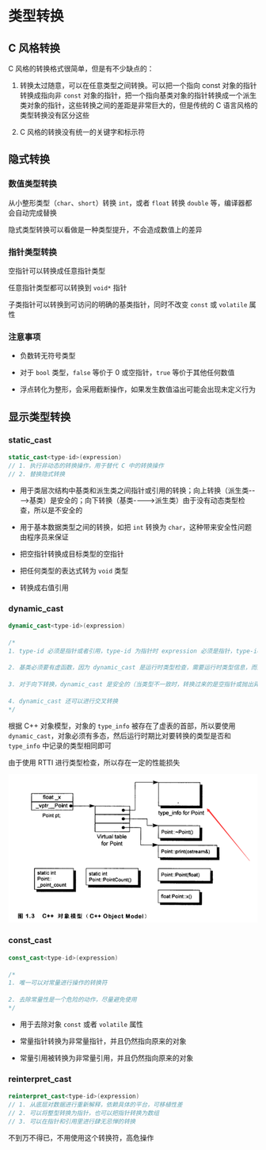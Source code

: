# 类型转换

## C 风格转换

C 风格的转换格式很简单，但是有不少缺点的：

1. 转换太过随意，可以在任意类型之间转换。可以把一个指向 const 对象的指针转换成指向非 `const` 对象的指针，把一个指向基类对象的指针转换成一个派生类对象的指针，这些转换之间的差距是非常巨大的，但是传统的 C 语言风格的类型转换没有区分这些

2. C 风格的转换没有统一的关键字和标示符

## 隐式转换

### 数值类型转换

从小整形类型（`char`、`short`）转换 `int`，或者 `float` 转换 `double` 等，编译器都会自动完成替换

隐式类型转换可以看做是一种类型提升，不会造成数值上的差异

### 指针类型转换

空指针可以转换成任意指针类型

任意指针类型都可以转换到 `void*` 指针

子类指针可以转换到可访问的明确的基类指针，同时不改变 `const` 或 `volatile` 属性

### 注意事项

- 负数转无符号类型

- 对于 `bool` 类型，`false` 等价于 0 或空指针，`true` 等价于其他任何数值

- 浮点转化为整形，会采用截断操作，如果发生数值溢出可能会出现未定义行为

## 显示类型转换

### static_cast

```cpp
static_cast<type-id>(expression)
// 1. 执行非动态的转换操作，用于替代 C 中的转换操作
// 2. 替换隐式转换
```

- 用于类层次结构中基类和派生类之间指针或引用的转换；向上转换（派生类---->基类）是安全的；向下转换（基类---->派生类）由于没有动态类型检查，所以是不安全的

- 用于基本数据类型之间的转换，如把 `int` 转换为 `char`，这种带来安全性问题由程序员来保证

- 把空指针转换成目标类型的空指针

- 把任何类型的表达式转为 `void` 类型

- 转换成右值引用

### dynamic_cast

```cpp
dynamic_cast<type-id>(expression)

/*
1. type-id 必须是指针或者引用，type-id 为指针时 expression 必须是指针，type-id 为引用时 expression 必须是左值

2. 基类必须要有虚函数，因为 dynamic_cast 是运行时类型检查，需要运行时类型信息，而这个信息是存储在类的虚函数表中，只有一个类定义了虚函数，才会有虚函数表

3. 对于向下转换，dynamic_cast 是安全的（当类型不一致时，转换过来的是空指针或抛出异常），而 static_cast 是不安全的（当类型不一致时，转换过来的是错误意义的指针，可能造成踩内存，非法访问等各种问题）

4. dynamic_cast 还可以进行交叉转换
*/
```

根据 C++ 对象模型，对象的 `type_info` 被存在了虚表的首部，所以要使用 `dynamic_cast`，对象必须有多态，然后运行时期比对要转换的类型是否和 `type_info` 中记录的类型相同即可

由于使用 RTTI 进行类型检查，所以存在一定的性能损失

![](../../Picture/Cpp/syntax/cast/01.png)

### const_cast

```cpp
const_cast<type-id>(expression)

/*
1. 唯一可以对常量进行操作的转换符

2. 去除常量性是一个危险的动作，尽量避免使用
*/
```

- 用于去除对象 `const` 或者 `volatile` 属性

- 常量指针转换为非常量指针，并且仍然指向原来的对象

- 常量引用被转换为非常量引用，并且仍然指向原来的对象

### reinterpret_cast

```cpp
reinterpret_cast<type-id>(expression)
// 1. 从底层对数据进行重新解释，依赖具体的平台，可移植性差
// 2. 可以将整型转换为指针，也可以把指针转换为数组
// 3. 可以在指针和引用里进行肆无忌惮的转换
```

不到万不得已，不用使用这个转换符，高危操作